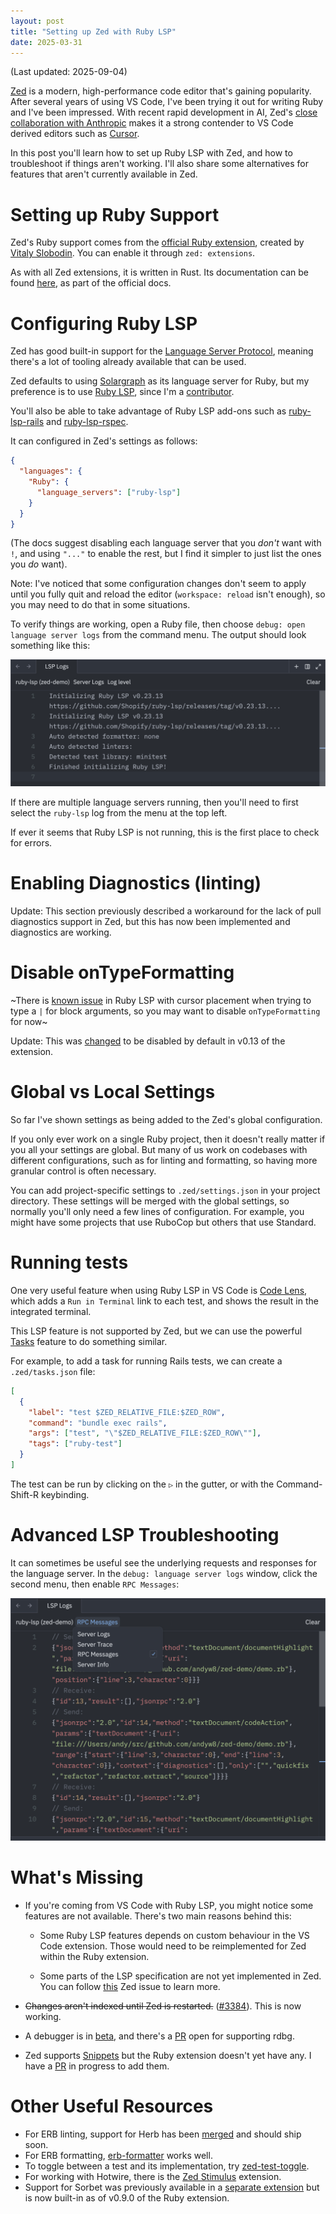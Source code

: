 ```yaml
---
layout: post
title: "Setting up Zed with Ruby LSP"
date: 2025-03-31
---
```


(Last updated: 2025-09-04)

[Zed](https://zed.dev) is a modern, high-performance code editor that's gaining popularity. After several years of using VS Code, I've been trying it out for writing Ruby and I've been impressed. With recent rapid development in AI, Zed's [close collaboration with Anthropic](https://zed.dev/blog/zed-ai) makes it a strong contender to VS Code derived editors such as [Cursor](https://www.cursor.com).

In this post you'll learn how to set up Ruby LSP with Zed, and how to troubleshoot if things aren't working. I'll also share some alternatives for features that aren't currently available in Zed.

# Setting up Ruby Support

Zed's Ruby support comes from the [official Ruby extension](https://github.com/zed-extensions/ruby), created by [Vitaly Slobodin](https://bsky.app/profile/vitallium.bsky.social). You can enable it through `zed: extensions`.

As with all Zed extensions, it is written in Rust. Its documentation can be found [here](https://zed.dev/docs/languages/ruby), as part of the official docs.

# Configuring Ruby LSP

Zed has good built-in support for the [Language Server Protocol](https://microsoft.github.io/language-server-protocol/), meaning there's a lot of tooling already available that can be used.

Zed defaults to using [Solargraph](https://solargraph.org) as its language server for Ruby, but my preference is to use [Ruby LSP](https://github.com/Shopify/ruby-lsp), since I'm a [contributor](https://github.com/Shopify/ruby-lsp/graphs/contributors).

You'll also be able to take advantage of Ruby LSP add-ons such as [ruby-lsp-rails](https://github.com/Shopify/ruby-lsp-rails) and [ruby-lsp-rspec](https://github.com/st0012/ruby-lsp-rspec).

It can configured in Zed's settings as follows:

```json
{
  "languages": {
    "Ruby": {
      "language_servers": ["ruby-lsp"]
    }
  }
}
```

(The docs suggest disabling each language server that you *don't* want with `!`, and using `"..."` to enable the rest, but I find it simpler to just list the ones you *do* want).

Note: I've noticed that some configuration changes don't seem to apply until you fully quit and reload the editor (`workspace: reload` isn't enough), so you may need to do that in some situations.

To verify things are working, open a Ruby file, then choose `debug: open language server logs` from the command menu. The output should look something like this:

![Ruby LSP startup](/assets/images/zed-ruby-lsp-startup.png)

If there are multiple language servers running, then you'll need to first select the `ruby-lsp` log from the menu at the top left.

If ever it seems that Ruby LSP is not running, this is the first place to check for errors.

# Enabling Diagnostics (linting)

Update: This section previously described a workaround for the lack of pull diagnostics support in Zed, but this has now been implemented and diagnostics are working.

# Disable onTypeFormatting

~There is [known issue](https://github.com/Shopify/ruby-lsp/issues/2971) in Ruby LSP with cursor placement when trying to type a `|` for block arguments, so you may want to disable `onTypeFormatting` for now~

Update: This was [changed](https://github.com/zed-extensions/ruby/pull/142) to be disabled by default in v0.13 of the extension.

# Global vs Local Settings

So far I've shown settings as being added to the Zed's global configuration.

If you only ever work on a single Ruby project, then it doesn't really matter if you all your settings are global. But many of us work on codebases with different configurations, such as for linting and formatting, so having more granular control is often necessary.

You can add project-specific settings to `.zed/settings.json` in your project directory. These settings will be merged with the global settings, so normally you'll only need a few lines of configuration.
For example, you might have some projects that use RuboCop but others that use Standard.

# Running tests

One very useful feature when using Ruby LSP in VS Code is [Code Lens](https://shopify.github.io/ruby-lsp/#code-lens), which adds a `Run in Terminal` link to each test, and shows the result in the integrated terminal.

This LSP feature is not supported by Zed, but we can use the powerful [Tasks](https://zed.dev/docs/tasks) feature to do something similar.

For example, to add a task for running Rails tests, we can create a `.zed/tasks.json` file:

```json
[
  {
    "label": "test $ZED_RELATIVE_FILE:$ZED_ROW",
    "command": "bundle exec rails",
    "args": ["test", "\"$ZED_RELATIVE_FILE:$ZED_ROW\""],
    "tags": ["ruby-test"]
  }
]
```

The test can be run by clicking on the `▷` in the gutter, or with the Command-Shift-R keybinding.

# Advanced LSP Troubleshooting

It can sometimes be useful see the underlying requests and responses for the language server. In the `debug: language server logs` window, click the second menu, then enable `RPC Messages`:

![Ruby LSP startup](/assets/images/zed-lsp-rpc-logging.png)

# What's Missing

- If you're coming from VS Code with Ruby LSP, you might notice some features are not available. There's two main reasons behind this:

  - Some Ruby LSP features depends on custom behaviour in the VS Code extension. Those would need to be reimplemented for Zed within the Ruby extension.

  - Some parts of the LSP specification are not yet implemented in Zed.
You can follow [this](https://github.com/zed-industries/zed/issues/26916) Zed issue to learn more.

- <s>Changes aren't indexed until Zed is restarted.</s> ([#3384](https://github.com/Shopify/ruby-lsp/issues/3384)). This is now working.

- A debugger is in [beta](https://zed.dev/debugger), and there's a [PR](https://github.com/zed-industries/zed/pull/30126) open for supporting rdbg.

- Zed supports [Snippets](https://zed.dev/docs/snippets) but the Ruby extension doesn't yet have any. I have a [PR](https://github.com/zed-extensions/ruby/pull/53) in progress to add them.

# Other Useful Resources

* For ERB linting, support for Herb has been [merged](https://github.com/zed-extensions/ruby/pull/110) and should ship soon.
* For ERB formatting, [erb-formatter](https://zed.dev/docs/languages/ruby#erb-formatter) works well.
* To toggle between a test and its implementation, try [zed-test-toggle](https://github.com/MoskitoHero/zed-test-toggle).
* For working with Hotwire, there is the [Zed Stimulus](https://github.com/vitallium/zed-stimulus) extension.
* Support for Sorbet was previously available in a [separate extension](https://github.com/notchairmk/zed-sorbet) but is now built-in as of v0.9.0 of the Ruby extension.
